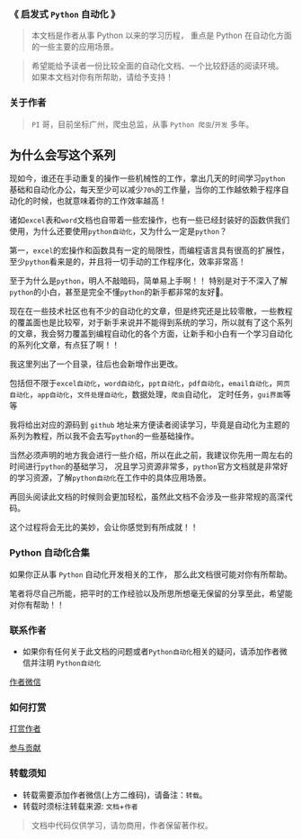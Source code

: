 ### 《 启发式 `Python` 自动化 》

> 本文档是作者从事 Python 以来的学习历程，
重点是 Python 在自动化方面的一些主要的应用场景。

>希望能给予读者一份比较全面的自动化文档、一个比较舒适的阅读环境。
如果本文档对你有所帮助，请给予支持！

### 关于作者

> `PI` 哥，目前坐标广州，爬虫总监，从事 `Python 爬虫`/`开发` 多年。

## 为什么会写这个系列

现如今，谁还在手动重复的操作一些机械性的工作，拿出几天的时间学习`python`基础和自动化办公，每天至少可以减少`70%`的工作量，当你的工作越依赖于程序自动化的时候，也就意味着你的工作效率越高！

诸如`excel`表和`word`文档也自带着一些宏操作，也有一些已经封装好的函数供我们使用，为什么还要使用`python自动化`，又为什么一定是`python`？

第一，`excel`的宏操作和函数具有一定的局限性，而编程语言具有很高的扩展性，至少`python`看来是的，并且将一切手动的工作程序化，效率非常高！

至于为什么是`python`，明人不敲暗码，简单易上手啊！！ 特别是对于不深入了解`python`的小白，甚至是完全不懂`python`的新手都非常的友好👬。


现在在一些技术社区也有不少的自动化的文章，但是终究还是比较零散，一些教程的覆盖面也是比较窄，对于新手来说并不能得到系统的学习，所以就有了这个系列的文章，我会努力覆盖到编程自动化的各个方面，让新手和小白有一个学习自动化的系列化文章，有点狂了啊！！

我这里列出了一个目录，往后也会新增作出更改。

包括但不限于`excel自动化`，`word自动化`，`ppt自动化`，`pdf自动化`，`email自动化`，`网页自动化`，`app自动化`，`文件处理自动化`，数据处理，`爬虫`自动化， 定时任务，`gui界面`等等


我将给出对应的源码到 `github` 地址来方便读者阅读学习，毕竟是自动化为主题的系列为教程，所以我不会去写`python`的一些基础操作。

当然必须声明的地方我会进行一些介绍，所以在此之前，我建议你先用一周左右的时间进行`python`的基础学习，
况且学习资源非常多，`python`官方文档就是非常好的学习资源，了解`python自动化`在工作中的具体应用场景。

再回头阅读此文档的时候则会更加轻松，虽然此文档不会涉及一些非常规的高深代码。

这个过程将会无比的美妙，会让你感觉到有所成就！！


### Python 自动化合集 

如果你正从事 `Python` 自动化开发相关的工作， 那么此文档很可能对你有所帮助。

笔者将尽自己所能，把平时的工作经验以及所思所想毫无保留的分享至此，希望能对你有帮助！！


### 联系作者 
- 如果你有任何关于此文档的问题或者`Python自动化`相关的疑问，请添加作者微信并注明 `Python自动化`

[作者微信](../../打赏和作者/作者微信.md ':include')

### 如何打赏

[打赏作者](../../打赏和作者/微信打赏.md ':include')

[参与贡献](../../打赏和作者/参与贡献.md ':include')



### 转载须知
- 转载需要添加作者微信(上方二维码)，请备注：`转载`。
- 转载时须标注转载来源: `文档`+`作者`


> 文档中代码仅供学习，请勿商用，作者保留著作权。
